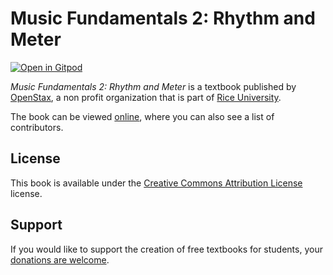 # Music Fundamentals 2: Rhythm and Meter

[![Open in Gitpod](https://gitpod.io/button/open-in-gitpod.svg)](https://gitpod.io/from-referrer/)

_Music Fundamentals 2: Rhythm and Meter_ is a textbook published by [OpenStax](https://openstax.org/), a non profit organization that is part of [Rice University](https://www.rice.edu/).

The book can be viewed [online](https://github.com/cnx-user-books/cnxbook-music-fundamentals-2-rhythm-and-meter/releases/latest), where you can also see a list of contributors.

## License
This book is available under the [Creative Commons Attribution License](./LICENSE) license.

## Support
If you would like to support the creation of free textbooks for students, your [donations are welcome](https://riceconnect.rice.edu/donation/support-openstax-banner).
